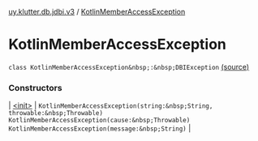 [uy.klutter.db.jdbi.v3](../index.md) / [KotlinMemberAccessException](.)


# KotlinMemberAccessException

`class KotlinMemberAccessException&nbsp;:&nbsp;DBIException` [(source)](https://github.com/kohesive/klutter/blob/master/db-jdbi-v3-jdk8/src/main/kotlin/uy/klutter/db/jdbi/v3/Exceptions.kt#L5)



### Constructors


| [&lt;init&gt;](-init-.md) | `KotlinMemberAccessException(string:&nbsp;String, throwable:&nbsp;Throwable)`
`KotlinMemberAccessException(cause:&nbsp;Throwable)`
`KotlinMemberAccessException(message:&nbsp;String)` |

